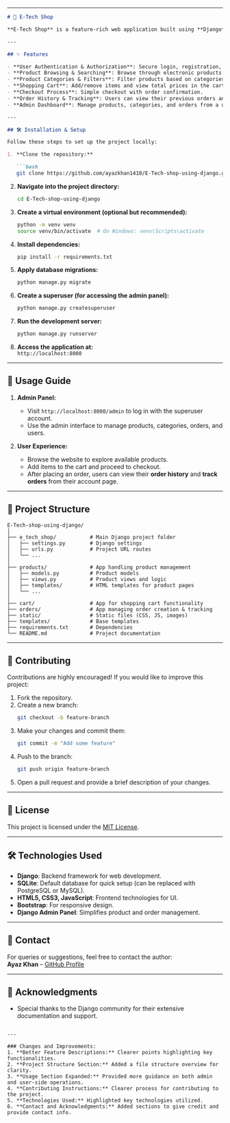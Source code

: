 

---

```markdown
# 🛒 E-Tech Shop

**E-Tech Shop** is a feature-rich web application built using **Django** that allows users to browse, search, and purchase a variety of electronic products online. It offers a seamless shopping experience with secure authentication, intuitive product filtering, and an integrated shopping cart and checkout system.

---

## ✨ Features

- **User Authentication & Authorization**: Secure login, registration, and role-based access (user/admin).  
- **Product Browsing & Searching**: Browse through electronic products with a powerful search feature.  
- **Product Categories & Filters**: Filter products based on categories or price range.  
- **Shopping Cart**: Add/remove items and view total prices in the cart.  
- **Checkout Process**: Simple checkout with order confirmation.  
- **Order History & Tracking**: Users can view their previous orders and track them in real-time.  
- **Admin Dashboard**: Manage products, categories, and orders from a user-friendly admin interface.  

---

## 🛠️ Installation & Setup

Follow these steps to set up the project locally:

1. **Clone the repository:**

   ```bash
   git clone https://github.com/ayazkhan1410/E-Tech-shop-using-django.git
   ```

2. **Navigate into the project directory:**

   ```bash
   cd E-Tech-shop-using-django
   ```

3. **Create a virtual environment (optional but recommended):**

   ```bash
   python -m venv venv
   source venv/bin/activate  # On Windows: venv\Scripts\activate
   ```

4. **Install dependencies:**

   ```bash
   pip install -r requirements.txt
   ```

5. **Apply database migrations:**

   ```bash
   python manage.py migrate
   ```

6. **Create a superuser (for accessing the admin panel):**

   ```bash
   python manage.py createsuperuser
   ```

7. **Run the development server:**

   ```bash
   python manage.py runserver
   ```

8. **Access the application at:**  
   `http://localhost:8000`

---

## 🚀 Usage Guide

1. **Admin Panel:**  
   - Visit `http://localhost:8000/admin` to log in with the superuser account.  
   - Use the admin interface to manage products, categories, orders, and users.  

2. **User Experience:**  
   - Browse the website to explore available products.  
   - Add items to the cart and proceed to checkout.  
   - After placing an order, users can view their **order history** and **track orders** from their account page.

---

## 📂 Project Structure

```plaintext
E-Tech-shop-using-django/
│
├── e_tech_shop/           # Main Django project folder
│   ├── settings.py        # Django settings
│   ├── urls.py            # Project URL routes
│   └── ...
│
├── products/              # App handling product management
│   ├── models.py          # Product models
│   ├── views.py           # Product views and logic
│   ├── templates/         # HTML templates for product pages
│   └── ...
│
├── cart/                  # App for shopping cart functionality
├── orders/                # App managing order creation & tracking
├── static/                # Static files (CSS, JS, images)
├── templates/             # Base templates
├── requirements.txt       # Dependencies
└── README.md              # Project documentation
```

---

## 🤝 Contributing

Contributions are highly encouraged! If you would like to improve this project:

1. Fork the repository.
2. Create a new branch:  
   ```bash
   git checkout -b feature-branch
   ```
3. Make your changes and commit them:  
   ```bash
   git commit -m "Add some feature"
   ```
4. Push to the branch:  
   ```bash
   git push origin feature-branch
   ```
5. Open a pull request and provide a brief description of your changes.

---

## 📝 License

This project is licensed under the [MIT License](LICENSE).

---

## 🛠 Technologies Used

- **Django**: Backend framework for web development.
- **SQLite**: Default database for quick setup (can be replaced with PostgreSQL or MySQL).
- **HTML5, CSS3, JavaScript**: Frontend technologies for UI.
- **Bootstrap**: For responsive design.
- **Django Admin Panel**: Simplifies product and order management.

---

## 📧 Contact

For queries or suggestions, feel free to contact the author:  
**Ayaz Khan** – [GitHub Profile](https://github.com/ayazkhan1410)  

---

## 🎉 Acknowledgments

- Special thanks to the Django community for their extensive documentation and support.
```

---

### Changes and Improvements:
1. **Better Feature Descriptions:** Clearer points highlighting key functionalities.
2. **Project Structure Section:** Added a file structure overview for clarity.
3. **Usage Section Expanded:** Provided more guidance on both admin and user-side operations.
4. **Contributing Instructions:** Clearer process for contributing to the project.
5. **Technologies Used:** Highlighted key technologies utilized.
6. **Contact and Acknowledgments:** Added sections to give credit and provide contact info.  
